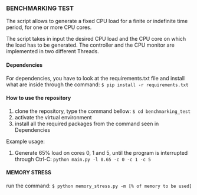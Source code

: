 ### BENCHMARKING TEST
The script allows to generate a fixed CPU load for a finite or indefinite time period, for one or more CPU cores.

The script takes in input the desired CPU load and the CPU core on which the load has to be generated. The controller and
the CPU monitor are implemented in two different Threads.

#### Dependencies
For dependencies, you have to look at the requirements.txt file and install what are inside through the command:
`$ pip install -r requirements.txt`


#### How to use the repository

1. clone the repository, type the command bellow: `$ cd benchmarking_test`
2. activate the virtual environment
3. install all the required packages from the command seen in Dependencies

Example usage:
1. Generate 65% load on cores 0, 1 and 5, until the program is interrupted through Ctrl-C:
`python main.py -l 0.65 -c 0 -c 1 -c 5`
   
#### MEMORY STRESS
run the command: `$ python memory_stress.py -m [% of memory to be used]`